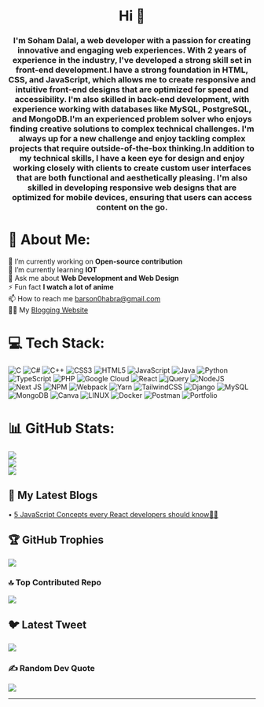 <h1 align="center">Hi 👋</h1>
<h3 align="center">I'm Soham Dalal, a web developer with a passion for creating innovative and engaging web experiences. With 2 years of experience in the industry, I've developed a strong skill set in front-end development.I have a strong foundation in HTML, CSS, and JavaScript, which allows me to create responsive and intuitive front-end designs that are optimized for speed and accessibility. I'm also skilled in back-end development, with experience working with databases like MySQL, PostgreSQL, and MongoDB.I'm an experienced problem solver who enjoys finding creative solutions to complex technical challenges. I'm always up for a new challenge and enjoy tackling complex projects that require outside-of-the-box thinking.In addition to my technical skills, I have a keen eye for design and enjoy working closely with clients to create custom user interfaces that are both functional and aesthetically pleasing. I'm also skilled in developing responsive web designs that are optimized for mobile devices, ensuring that users can access content on the go.</h3>


# 💫 About Me:
🔭 I’m currently working on **Open-source contribution**<br>🌱 I’m currently learning **IOT**<br>💬 Ask me about **Web Development and Web Design**<br>⚡ Fun fact **I watch a lot of anime**<br>📫 How to reach me barson0habra@gmail.com <br>🧑‍💻 My [Blogging Website](https://techwire-news-blog.blogspot.com/)


<!-- ## 🌐 Socials:
[![Discord](https://img.shields.io/badge/Discord-%237289DA.svg?logo=discord&logoColor=white)](https://discord.gg/1564) [![Instagram](https://img.shields.io/badge/Instagram-%23E4405F.svg?logo=Instagram&logoColor=white)](https://instagram.com/mr_sd_jack_003) [![LinkedIn](https://img.shields.io/badge/LinkedIn-%230077B5.svg?logo=linkedin&logoColor=white)](https://linkedin.com/in/soham-dalal) [![Medium](https://img.shields.io/badge/Medium-12100E?logo=medium&logoColor=white)](https://medium.com/@Soham Dalal) [![Twitter](https://img.shields.io/badge/Twitter-%231DA1F2.svg?logo=Twitter&logoColor=white)](https://twitter.com/mr_sd_jack_003) -->

# 💻 Tech Stack:
![C](https://img.shields.io/badge/c-%2300599C.svg?style=for-the-badge&logo=c&logoColor=white) ![C#](https://img.shields.io/badge/c%23-%23239120.svg?style=for-the-badge&logo=c-sharp&logoColor=white) ![C++](https://img.shields.io/badge/c++-%2300599C.svg?style=for-the-badge&logo=c%2B%2B&logoColor=white) ![CSS3](https://img.shields.io/badge/css3-%231572B6.svg?style=for-the-badge&logo=css3&logoColor=white) ![HTML5](https://img.shields.io/badge/html5-%23E34F26.svg?style=for-the-badge&logo=html5&logoColor=white) ![JavaScript](https://img.shields.io/badge/javascript-%23323330.svg?style=for-the-badge&logo=javascript&logoColor=%23F7DF1E) ![Java](https://img.shields.io/badge/java-%23ED8B00.svg?style=for-the-badge&logo=java&logoColor=white) ![Python](https://img.shields.io/badge/python-3670A0?style=for-the-badge&logo=python&logoColor=ffdd54) ![TypeScript](https://img.shields.io/badge/typescript-%23007ACC.svg?style=for-the-badge&logo=typescript&logoColor=white) ![PHP](https://img.shields.io/badge/php-%23777BB4.svg?style=for-the-badge&logo=php&logoColor=white) ![Google Cloud](https://img.shields.io/badge/Google%20Cloud-%234285F4.svg?style=for-the-badge&logo=google-cloud&logoColor=white) ![React](https://img.shields.io/badge/react-%2320232a.svg?style=for-the-badge&logo=react&logoColor=%2361DAFB) ![jQuery](https://img.shields.io/badge/jquery-%230769AD.svg?style=for-the-badge&logo=jquery&logoColor=white) ![NodeJS](https://img.shields.io/badge/node.js-6DA55F?style=for-the-badge&logo=node.js&logoColor=white) ![Next JS](https://img.shields.io/badge/Next-black?style=for-the-badge&logo=next.js&logoColor=white) ![NPM](https://img.shields.io/badge/NPM-%23000000.svg?style=for-the-badge&logo=npm&logoColor=white) ![Webpack](https://img.shields.io/badge/webpack-%238DD6F9.svg?style=for-the-badge&logo=webpack&logoColor=black) ![Yarn](https://img.shields.io/badge/yarn-%232C8EBB.svg?style=for-the-badge&logo=yarn&logoColor=white) ![TailwindCSS](https://img.shields.io/badge/tailwindcss-%2338B2AC.svg?style=for-the-badge&logo=tailwind-css&logoColor=white) ![Django](https://img.shields.io/badge/django-%23092E20.svg?style=for-the-badge&logo=django&logoColor=white) ![MySQL](https://img.shields.io/badge/mysql-%2300f.svg?style=for-the-badge&logo=mysql&logoColor=white) ![MongoDB](https://img.shields.io/badge/MongoDB-%234ea94b.svg?style=for-the-badge&logo=mongodb&logoColor=white) ![Canva](https://img.shields.io/badge/Canva-%2300C4CC.svg?style=for-the-badge&logo=Canva&logoColor=white) ![LINUX](https://img.shields.io/badge/Linux-FCC624?style=for-the-badge&logo=linux&logoColor=black) ![Docker](https://img.shields.io/badge/docker-%230db7ed.svg?style=for-the-badge&logo=docker&logoColor=white) ![Postman](https://img.shields.io/badge/Postman-FF6C37?style=for-the-badge&logo=postman&logoColor=white) ![Portfolio](https://img.shields.io/badge/Portfolio-%23000000.svg?style=for-the-badge&logo=firefox&logoColor=#FF7139)
# 📊 GitHub Stats:
![](https://github-readme-stats.vercel.app/api?username=dalalsoham&theme=radical&hide_border=false&include_all_commits=false&count_private=false)<br/>
![](https://github-readme-streak-stats.herokuapp.com/?user=dalalsoham&theme=radical&hide_border=false)<br/>
![](https://github-readme-stats.vercel.app/api/top-langs/?username=dalalsoham&theme=radical&hide_border=false&include_all_commits=false&count_private=false&layout=compact)

## 📕 My Latest Blogs
• [5 JavaScript Concepts every React developers should know🧑‍💻](https://medium.com/@barson0habra/5-javascript-concepts-every-react-developers-should-know-557fe6ad5aa8)

## 🏆 GitHub Trophies
![](https://github-profile-trophy.vercel.app/?username=dalalsoham&theme=radical&no-frame=false&no-bg=true&margin-w=4)

### 🔝 Top Contributed Repo
![](https://github-contributor-stats.vercel.app/api?username=dalalsoham&limit=5&theme=radical&combine_all_yearly_contributions=true)

## 🐦 Latest Tweet
[![](https://gtce.itsvg.in/api?username=mr_sd_jack_003)](https://github.com/VishwaGauravIn/github-twitter-card-embed)

### ✍️ Random Dev Quote
![](https://quotes-github-readme.vercel.app/api?type=vetical&theme=radical)

---
<!-- [![](https://visitcount.itsvg.in/api?id=dalalsoham&icon=0&color=0)](https://visitcount.itsvg.in) -->

<!-- Proudly created with GPRM ( https://gprm.itsvg.in ) -->
